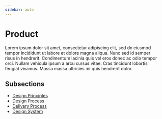 ```yaml
---
sidebar: auto
---
```


# Product

Lorem ipsum dolor sit amet, consectetur adipiscing elit, sed do eiusmod tempor incididunt ut labore et dolore magna aliqua. Nunc sed id semper risus in hendrerit. Condimentum lacinia quis vel eros donec ac odio tempor orci. Nullam vehicula ipsum a arcu cursus vitae. Cras tincidunt lobortis feugiat vivamus. Massa massa ultricies mi quis hendrerit dolor.

## Subsections

-   [Design Principles](design-principles)
-   [Design Process](design-process)
-   [Delivery Process](delivery-process)
-   [Design System](https://design-system.interaction-design.org/)

